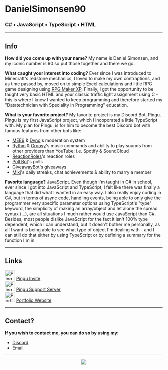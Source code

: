 # DanielSimonsen90
### C# • JavaScript • TypeScript • HTML 

***

## Info
**How did you come up with your name?**
My name is Daniel Simonsen, and my iconic number is 90 so put those together and there we go.

**What caught your interest into coding?**
Ever since I was introduced to Minecraft's redstone mechanics, I loved to make my own contraptions, and as time passed by, moved on to simple Excel calculations and little RPG game designing using [RPG Maker XP](https://www.rpgmakerweb.com/products/rpg-maker-xp).
Finally, I got the opportunity to be taught very basic HTML and your classic traffic light assignment using C - this is where I knew I wanted to keep programming and therefore started my "Datatechnician with Speciality in Programming" education.

**What is your favorite project?**
My favorite project is my Discord Bot, Pingu.
Pingu is my first JavaScript project, which I incoporated a little TypeScript with.
My plan for Pingu, is for him to become the best Discord bot with famous features from other bots like:
* [MEE6](https://mee6.xyz/dashboard) & [Dyno](https://dyno.gg/account)'s moderation system
* [Rythm](https://rythm.fm/) & [Groovy](https://groovy.bot/)'s music commands and ability to play sounds from other providers than YouTube; i.e. Spotify & SoundCloud
* [ReactionRoles](https://top.gg/bot/550613223733329920)'s reaction roles
* [Poll Bot](https://top.gg/bot/pollbot)'s polls
* [GiveawayBot](https://giveawaybot.party/)'s giveaways
* [Miki](https://top.gg/bot/miki)'s daily streaks, chat achievements & ability to marry a member

**Favorite language?**
JavaScript.
Even though I'm taught in C# in school, ever since I got into JavaScript and TypeScript, I felt like there was finally a language that did what I wanted in an easy way.
I also really enjoy coding in C#, but in terms of async code, handling events, being able to only give the programmer very specific parameter options using TypeScript's "type" keyword, the simplicity of making an array/object and let alone the spread syntax (...), are all situations I much rather would use JavaScript than C#.
Besides, most people dislike JavaScript for the fact it isn't 100% type dependent, which I can understand, but it doesn't bother me personally, as all I want is being able to see what type of object I'm dealing with - and I can still do that either by using TypeScript or by defining a summary for the function I'm in.

***

## Links
<img alt="Pingu Invite" src="https://media.discordapp.net/attachments/791312246063104033/844436535813734400/The_Blogger.png" width="32px" height="32px" />
<a href="https://discord.com/api/oauth2/authorize?client_id=562176550674366464&permissions=8&scope=applications.commands%20bot" style="font-size="32px">Pingu Invite</a>
<br />

<img alt="Pingu Support Server" src="https://media.discordapp.net/attachments/805500972305612851/835532058679574549/Badge_Support_Team.png" width="32px" height="32px" />
<a href="https://discord.gg/gbxRV4Ekvh" style="font-size="32px">Pingu Support Server</a>
<br />

<img alt="Portfolio Website" src="https://danhosaurportfolio.azurewebsites.net/Images/Logo.png" width="32px" height="32px" />
<a href="https://danhosaurportfolio.azurewebsites.net/" style="font-size="32px">Portfolio Website</a>
<br />

***

## Contact?
**If you wish to contact me, you can do so by using my:**
* [Discord](https://discord.com/channels/@me/245572699894710272)
* [Email](mailto:danielsimonsen90)

***

<p align="center">
  <img id="danielSimonsen90Activity" align="center" src="https://github-readme-stats.vercel.app/api?username=danielsimonsen90&show_icons=true&count_private=true&hide_border=true&icon_color=C1C1C1&bg_color=121821&title_color=FF5132&text_color=B7B7B7"/>
</p>